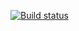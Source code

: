 [![Build status](https://ci.appveyor.com/api/projects/status/q585dn7ls0qvgeee?svg=true)](https://ci.appveyor.com/project/ns-morozova/calendar)
